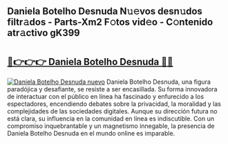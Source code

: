 ## Daniela Botelho Desnuda N𝚞𝚎vos desn𝚞dos filtr𝚊dos - Parts-Xm2 F𝚘tos vid𝚎o - C𝚘ntenido atr𝚊ctivo gK399

# <h2><a href="http://mb47euh.tromn.icu/?c=Daniela+Botelho+Desnuda">🔗👉👉👉 Daniela Botelho Desnuda 🔗🔗</a></h2>

[![Daniela Botelho Desnuda nuevo](https://i.imgur.com/pEAQMta.gif)](http://mb47euh.tromn.icu/?c=Daniela+Botelho+Desnuda)
Daniela Botelho Desnuda, una figura paradójica y desafiante, se resiste a ser encasillada. Su forma innovadora de interactuar con el público en línea ha fascinado y enfurecido a los espectadores, encendiendo debates sobre la privacidad, la moralidad y las complejidades de las sociedades digitales. Aunque su dirección futura no está clara, su influencia en la comunidad en línea es indiscutible. Con un compromiso inquebrantable y un magnetismo innegable, la presencia de Daniela Botelho Desnuda en el mundo online es imparable.
